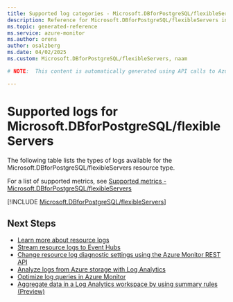 ```yaml
---
title: Supported log categories - Microsoft.DBforPostgreSQL/flexibleServers
description: Reference for Microsoft.DBforPostgreSQL/flexibleServers in Azure Monitor Logs.
ms.topic: generated-reference
ms.service: azure-monitor
ms.author: orens
author: osalzberg
ms.date: 04/02/2025
ms.custom: Microsoft.DBforPostgreSQL/flexibleServers, naam

# NOTE:  This content is automatically generated using API calls to Azure. Any edits made on these files will be overwritten in the next run of the script. 

---
```





# Supported logs for Microsoft.DBforPostgreSQL/flexibleServers  
The following table lists the types of logs available for the Microsoft.DBforPostgreSQL/flexibleServers resource type.
  
  
  
For a list of supported metrics, see [Supported metrics - Microsoft.DBforPostgreSQL/flexibleServers](../supported-metrics/microsoft-dbforpostgresql-flexibleservers-metrics.md)  
  

  
[!INCLUDE [Microsoft.DBforPostgreSQL/flexibleServers](~/reusable-content/ce-skilling/azure/includes/azure-monitor/reference/logs/microsoft-dbforpostgresql-flexibleservers-logs-include.md)]  
  

## Next Steps

* [Learn more about resource logs](/azure/azure-monitor/essentials/platform-logs-overview)
* [Stream resource logs to Event Hubs](/azure/azure-monitor/essentials/resource-logs#send-to-azure-event-hubs)
* [Change resource log diagnostic settings using the Azure Monitor REST API](/rest/api/monitor/diagnosticsettings)
* [Analyze logs from Azure storage with Log Analytics](/azure/azure-monitor/essentials/resource-logs#send-to-log-analytics-workspace)
* [Optimize log queries in Azure Monitor](/azure/azure-monitor/logs/query-optimization)
* [Aggregate data in a Log Analytics workspace by using summary rules (Preview)](/azure/azure-monitor/logs/summary-rules)